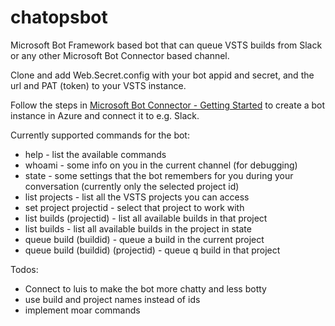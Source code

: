 # chatopsbot

Microsoft Bot Framework based bot that can queue VSTS builds from Slack or any other Microsoft Bot Connector based channel.

Clone and add Web.Secret.config with your bot appid and secret, and the url and PAT (token) to your VSTS instance.

Follow the steps in [Microsoft Bot Connector - Getting Started](http://docs.botframework.com/connector/getstarted/#navtitle) to create a bot instance in Azure and connect it to e.g. Slack.

Currently supported commands for the bot:

* help - list the available commands
* whoami - some info on you in the current channel (for debugging)
* state - some settings that the bot remembers for you during your conversation (currently only the selected project id)
* list projects - list all the VSTS projects you can access
* set project projectid - select that project to work with
* list builds (projectid) - list all available builds in that project
* list builds - list all available builds in the project in state
* queue build (buildid) - queue a build in the current project
* queue build (buildid) (projectid) - queue q build in that project

Todos:

* Connect to luis to make the bot more chatty and less botty
* use build and project names instead of ids
* implement moar commands